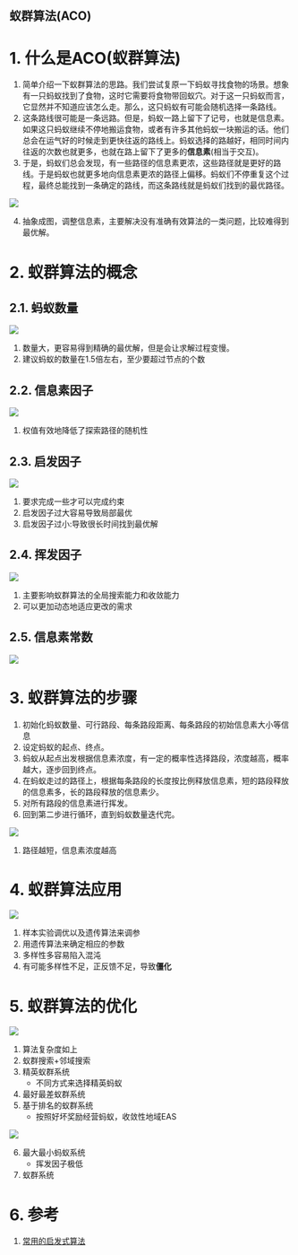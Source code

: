 **蚁群算法(ACO)**
---

# 1. 什么是ACO(蚁群算法)
1. 简单介绍一下蚁群算法的思路。我们尝试复原一下蚂蚁寻找食物的场景。想象有一只蚂蚁找到了食物，这时它需要将食物带回蚁穴。对于这一只蚂蚁而言，它显然并不知道应该怎么走。那么，这只蚂蚁有可能会随机选择一条路线。
2. 这条路线很可能是一条远路。但是，蚂蚁一路上留下了记号，也就是信息素。如果这只蚂蚁继续不停地搬运食物，或者有许多其他蚂蚁一块搬运的话。他们总会在运气好的时候走到更快往返的路线上。蚂蚁选择的路越好，相同时间内往返的次数也就更多，也就在路上留下了更多的**信息素**(相当于交互)。
3. 于是，蚂蚁们总会发现，有一些路径的信息素更浓，这些路径就是更好的路线。于是蚂蚁也就更多地向信息素更浓的路径上偏移。蚂蚁们不停重复这个过程，最终总能找到一条确定的路线，而这条路线就是蚂蚁们找到的最优路径。

![](img/yq/1.png)

4. 抽象成图，调整信息素，主要解决没有准确有效算法的一类问题，比较难得到最优解。

# 2. 蚁群算法的概念

## 2.1. 蚂蚁数量

![](img/yq/2.png)

1. 数量大，更容易得到精确的最优解，但是会让求解过程变慢。
2. 建议蚂蚁的数量在1.5倍左右，至少要超过节点的个数

## 2.2. 信息素因子

![](img/yq/3.png)

1. 权值有效地降低了探索路径的随机性

## 2.3. 启发因子

![](img/yq/4.png)

1. 要求完成一些才可以完成约束
2. 启发因子过大容易导致局部最优
3. 启发因子过小:导致很长时间找到最优解

## 2.4. 挥发因子

![](img/yq/5.png)

1. 主要影响蚁群算法的全局搜索能力和收敛能力
2. 可以更加动态地适应更改的需求

## 2.5. 信息素常数

![](img/yq/6.png)

# 3. 蚁群算法的步骤
1. 初始化蚂蚁数量、可行路段、每条路段距离、每条路段的初始信息素大小等信息
2. 设定蚂蚁的起点、终点。
3. 蚂蚁从起点出发根据信息素浓度，有一定的概率性选择路段，浓度越高，概率越大，逐步回到终点。
4. 在蚂蚁走过的路径上，根据每条路段的长度按比例释放信息素，短的路段释放的信息素多，长的路段释放的信息素少。
5. 对所有路段的信息素进行挥发。
6. 回到第二步进行循环，直到蚂蚁数量迭代完。

![](img/yq/7.png)

1. 路径越短，信息素浓度越高

# 4. 蚁群算法应用

![](img/yq/8.png)

1. 样本实验调优以及遗传算法来调参
2. 用遗传算法来确定相应的参数
3. 多样性多容易陷入混沌
4. 有可能多样性不足，正反馈不足，导致**僵化**

# 5. 蚁群算法的优化

![](img/yq/9.png)

1. 算法复杂度如上
2. 蚁群搜索+邻域搜索
3. 精英蚁群系统
    + 不同方式来选择精英蚂蚁
4. 最好最差蚁群系统
5. 基于排名的蚁群系统
    + 按照好坏奖励经营蚂蚁，收敛性地域EAS

![](img/yq/10.png)

6. 最大最小蚂蚁系统
    + 挥发因子极低
7. 蚁群系统

# 6. 参考
1. <a href = "https://blog.csdn.net/zj15527620802/article/details/82121414">常用的启发式算法</a>